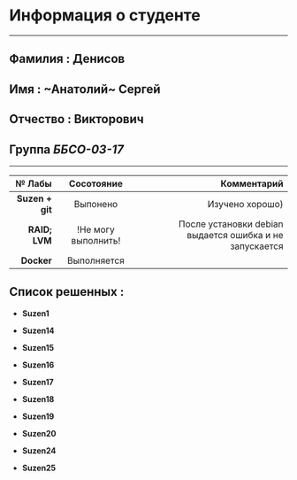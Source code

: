    # Информация о студенте
---------------------------------------
 ## Фамилия : Денисов 

 ## Имя : ~Анатолий~ Сергей
 
 ## Отчество : Викторович 
 
 ## Группа  ***ББСО-03-17***
************************************** 

|   № Лабы    | Сосотояние         | Комментарий|
| ----------: |:------------------:| ---------------------------------:|
|   **Suzen + git**  |      Выпонено           |                             Изучено хорошо) |
|   **RAID; LVM**           |  !Не могу выполнить!      | После установки debian выдается ошибка и не запускается |
|   **Docker**       | Выполняется             |    </head> |


 ## Список решенных : 

 * **Suzen1**
 + **Suzen14**
 - **Suzen15**
 * **Suzen16**
 + **Suzen17**
 - **Suzen18**
 * **Suzen19**
 + **Suzen20**
 - **Suzen24**
 * **Suzen25**
